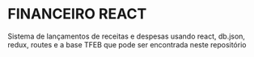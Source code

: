 # FINANCEIRO REACT
Sistema de lançamentos de receitas e despesas usando react, db.json, redux, routes e a base TFEB que pode ser encontrada neste repositório
